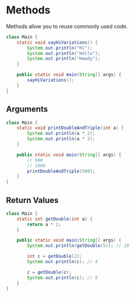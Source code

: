 # Methods
Methods allow you to reuse commonly used code.

```java
class Main {
	static void sayHiVariations() {
		System.out.println("Hi");
		System.out.println("Hello");		
		System.out.println("Howdy");		
	}

	public static void main(String[] args) {
		sayHiVariations();
	}
}
```

## Arguments
```java
class Main {
	static void printDoubleAndTriple(int a) {
		System.out.println(a * 2);
		System.out.println(a * 3);
	}

	public static void main(String[] args) {
		// 500
		// 1000
		printDoubleAndTriple(500);
	}
}
```


## Return Values
```java
class Main {
	static int getDouble(int a) {
		return a * 2;
	}

	public static void main(String[] args) {
		System.out.println(getDouble(5)); // 10

		int c = getDouble(2);
		System.out.println(c); // 4

		c = getDouble(c);
		System.out.println(c); // 8
	}
}
```

